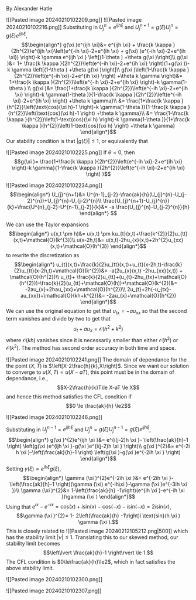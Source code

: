 By Alexander Hatle

![[Pasted image 20240210102209.png]]
![[Pasted image 20240210102216.png]]
Substituting in $U_{j}^{n}=e^{ijh \xi }$ and $U_{j}^{n+1}=g(\xi )U_{j}^{n}=g(\xi )e^{ijh \xi}$,
$$\begin{align*}
g(\xi )e^{ijh \xi}&= e^{ijh \xi} + \frac{k \kappa }{2h^{2}}e^{ijh \xi}\left(e^{-ih \xi}-2+e^{ih \xi} + g(\xi) (e^{-ih \xi}-2+e^{ih \xi}) \right)-k \gamma e^{ijh \xi } \left[(1-\theta ) +\theta g(\xi )\right]\\
g(\xi )&= 1+ \frac{k \kappa }{2h^{2}}\left(e^{-ih \xi}-2+e^{ih \xi}  \right)(1+g(\xi ))-k \gamma \left[(1-\theta ) +\theta g(\xi )\right]\\
g(\xi )\left(1-\frac{k \kappa }{2h^{2}}\left(e^{-ih \xi}-2+e^{ih \xi}  \right) +\theta k \gamma \right)&= 1+\frac{k \kappa }{2h^{2}}\left(e^{-ih \xi}-2+e^{ih \xi}  \right)-k \gamma(1-\theta ) \\
g(\xi )&= \frac{1+\frac{k \kappa }{2h^{2}}\left(e^{-ih \xi}-2+e^{ih \xi}  \right)-k \gamma(1-\theta )}{1-\frac{k \kappa }{2h^{2}}\left(e^{-ih \xi}-2+e^{ih \xi}  \right) +\theta k \gamma}\\
&= \frac{1+\frac{k \kappa }{h^{2}}\left(\text{cos}(\xi h)-1  \right)-k \gamma(1-\theta )}{1-\frac{k \kappa }{h^{2}}\left(\text{cos}(\xi h)-1  \right) +\theta k \gamma}\\
&= \frac{1-\frac{k \kappa }{h^{2}}\left(1-\text{cos}(\xi h)  \right)-k \gamma(1-\theta )}{1+\frac{k \kappa }{h^{2}}\left(1-\text{cos}(\xi h)  \right) +\theta k \gamma}
\end{align*}$$
Our stability condition is that $\lvert g(\xi ) \rvert \le 1$, or equivalently that



![[Pasted image 20240210102225.png]]
If $\theta =0$, then
$$g(\xi )= \frac{1+\frac{k \kappa }{2h^{2}}\left(e^{-ih \xi}-2+e^{ih \xi}  \right)-k \gamma}{1-\frac{k \kappa }{2h^{2}}\left(e^{-ih \xi}-2+e^{ih \xi}  \right) }$$

![[Pasted image 20240210102234.png]]
$$\begin{align*}
U_{j}^{n+1}&= U^{n-1}_{j-2}-\frac{ak}{h}(U_{j}^{n}-U_{j-2}^{n})+U_{j}^{n}-U_{j-2}^{n}\\
\frac{U_{j}^{n+1}-U_{j}^{n}}{k}+\frac{U^{n}_{j-2}-U^{n-1}_{j-2}}{k}&= -a \frac{U_{j}^{n}-U_{j-2}^{n}}{h}
\end{align*} $$

We can use the Taylor expansions
$$\begin{align*}
u(x,t \pm h)&= u(x,t) \pm ku_{t}(x,t)+\frac{k^{2}}{2}u_{tt}(x,t)+\mathcal{O}(k^{3})\\
u(x-2h,t)&= u(x,t)-2hu_{x}(x,t)+2h^{2}u_{xx}(x,t)+\mathcal{O}(h^{3})
\end{align*}$$
to rewrite the discretization as
$$\begin{align*}
u_{t}(x,t)+\frac{k}{2}u_{tt}(x,t)+u_{t}(x-2h,t)-\frac{k}{2}u_{tt}(x-2h,t)+\mathcal{O}(k^{2})&= -a(2u_{x}(x,t) -2hu_{xx}(x,t)) + \mathcal{O}(h^{2})\\
u_{t}+ \frac{k}{2}u_{tt}+(u_{t}-2hu_{tx}+\mathcal{O}(h^{2}))-\frac{k}{2}(u_{tt}+\mathcal{O}(h))+\mathcal{O}(k^{2})&= -2au_{x}+2hau_{xx}+\mathcal{O}(h^{2})\\
2u_{t}+2h(-u_{tx}-au_{xx})+\mathcal{O}(kh+k^{2})&= -2au_{x}+\mathcal{O}(h^{2})
\end{align*}$$
We can use the original equation to get that $u_{tx}=-au_{xx}$ so that the second term vanishes and divide by two to get that
$$u_{t}+au_{x}= \mathcal{O}(h^{2}+k^{2})$$
where $\mathcal{O}(kh)$ vanishes since it is necessarily smaller than either $\mathcal{O}(h^{2})$ or $\mathcal{O}(k^{2})$. The method has second order accuracy in both time and space.

![[Pasted image 20240210102241.png]]
The domain of dependance for the the point $(X,T)$ is $\left[X-2\frac{h}{k},X\right]$. Since we want our solution to converge to $u(X,T)=u(X-aT)$, this point must be in the domain of dependance, i.e.,
$$X-2\frac{h}{k}T\le X-aT  \le X$$
and hence this method satisfies the CFL condition if
$$0 \le  \frac{ak}{h} \le2$$

![[Pasted image 20240210102246.png]]

Substituting in $U_{j}^{n-1}=e^{ijh \xi }$ and $U_{j}^{n}=g(\xi )U_{j}^{n-1}=g(\xi )e^{ijh \xi}$,
$$\begin{align*}
g(\xi )^{2}e^{ijh \xi }&= e^{i(j-2)h \xi }- \left(\frac{ak}{h}-1 \right) \left(g(\xi )e^{ijh \xi }-g(\xi )e^{i(j-2)h \xi } \right)\\
g(\xi )^{2}&= e^{-2i h \xi }-\left(\frac{ak}{h}-1 \right) \left(g(\xi )-g(\xi )e^{-2ih \xi } \right)
\end{align*}$$
Setting $\gamma (\xi )=e^{i h \xi }g(\xi )$,
$$\begin{align*}
\gamma (\xi )^{2}e^{-2ih \xi }&= e^{-2ih \xi }- \left(\frac{ak}{h}-1 \right)(\gamma (\xi) e^{-ih\xi }-\gamma (\xi )e^{-3ih \xi })\\
	\gamma (\xi )^{2}&= 1-\left(\frac{ak}{h} -1\right)(e^{ih \xi }-e^{-ih \xi })\gamma (\xi )
\end{align*}$$
Using that $e^{ix}-e^{-ix}=\text{cos}(x)+i \text{sin}(x)-\text{cos}(-x)-i \text{sin}(-x)=2i \text{sin}(x)$,
$$\gamma (\xi )^{2}= 1- 2\left(\frac{ak}{h} -1\right)i \text{sin}(h \xi ) \gamma (\xi ).$$
This is closely related to 
![[Pasted image 20240212105212.png|500]]
which has the stability limit $\lvert \nu  \rvert \le 1$. Translating this to our skewed method, our stability limit becomes
$$\left\lvert \frac{ak}{h}-1 \right\rvert \le 1.$$
The CFL condition is $0\le\frac{ak}{h}\le2$, which in fact satisfies the above stability limit.


![[Pasted image 20240210102300.png]]

![[Pasted image 20240210102307.png]]